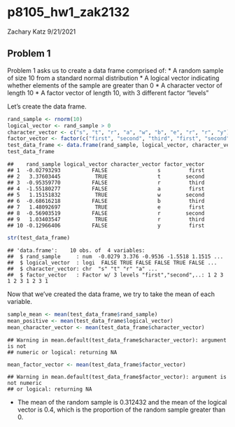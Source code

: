 p8105\_hw1\_zak2132
================
Zachary Katz
9/21/2021

## Problem 1

Problem 1 asks us to create a data frame comprised of: \* A random
sample of size 10 from a standard normal distribution \* A logical
vector indicating whether elements of the sample are greater than 0 \* A
character vector of length 10 \* A factor vector of length 10, with 3
different factor “levels”

Let’s create the data frame.

``` r
rand_sample <- rnorm(10)
logical_vector <- rand_sample > 0
character_vector <- c("s", "t", "r", "a", "w", "b", "e", "r", "r", "y")
factor_vector <- factor(c("first", "second", "third", "first", "second", "third", "first", "second", "third", "first"))
test_data_frame <- data.frame(rand_sample, logical_vector, character_vector, factor_vector)
test_data_frame
```

    ##    rand_sample logical_vector character_vector factor_vector
    ## 1  -0.02793293          FALSE                s         first
    ## 2   3.37603445           TRUE                t        second
    ## 3  -0.95359770          FALSE                r         third
    ## 4  -1.55180277          FALSE                a         first
    ## 5   1.15151832           TRUE                w        second
    ## 6  -0.68616218          FALSE                b         third
    ## 7   1.48092697           TRUE                e         first
    ## 8  -0.56903519          FALSE                r        second
    ## 9   1.03403547           TRUE                r         third
    ## 10 -0.12966406          FALSE                y         first

``` r
str(test_data_frame)
```

    ## 'data.frame':    10 obs. of  4 variables:
    ##  $ rand_sample     : num  -0.0279 3.376 -0.9536 -1.5518 1.1515 ...
    ##  $ logical_vector  : logi  FALSE TRUE FALSE FALSE TRUE FALSE ...
    ##  $ character_vector: chr  "s" "t" "r" "a" ...
    ##  $ factor_vector   : Factor w/ 3 levels "first","second",..: 1 2 3 1 2 3 1 2 3 1

Now that we’ve created the data frame, we try to take the mean of each
variable.

``` r
sample_mean <- mean(test_data_frame$rand_sample)
mean_positive <- mean(test_data_frame$logical_vector)
mean_character_vector <- mean(test_data_frame$character_vector)
```

    ## Warning in mean.default(test_data_frame$character_vector): argument is not
    ## numeric or logical: returning NA

``` r
mean_factor_vector <- mean(test_data_frame$factor_vector)
```

    ## Warning in mean.default(test_data_frame$factor_vector): argument is not numeric
    ## or logical: returning NA

-   The mean of the random sample is 0.312432 and the mean of the
    logical vector is 0.4, which is the proportion of the random sample
    greater than 0.
